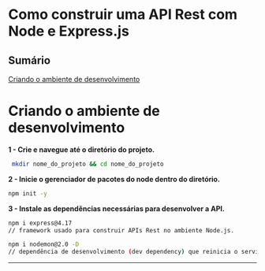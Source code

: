 # Como construir uma API Rest com Node e Express.js

## Sumário
[Criando o ambiente de desenvolvimento](#criando-o-ambiente-de-desenvolvimento)


# Criando o ambiente de desenvolvimento

<strong> 1 - Crie e navegue até o diretório do projeto. </strong>
```sh
 mkdir nome_do_projeto && cd nome_do_projeto
```
<strong> 2 - Inicie o gerenciador de pacotes do node dentro do diretório. </strong>
```sh
npm init -y
```
 
<strong> 3 - Instale as dependências necessárias para desenvolver a API. </strong>
```sh
npm i express@4.17 
// framework usado para construir APIs Rest no ambiente Node.js.

npm i nodemon@2.0 -D
// dependência de desenvolvimento (dev dependency) que reinicia o servidor a cada alteração feita no código.
```
---
 
 
